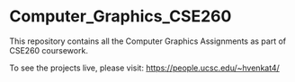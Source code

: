 # Computer_Graphics_CSE260
This repository contains all the Computer Graphics Assignments as part of CSE260 coursework.


To see the projects live, please visit: https://people.ucsc.edu/~hvenkat4/
